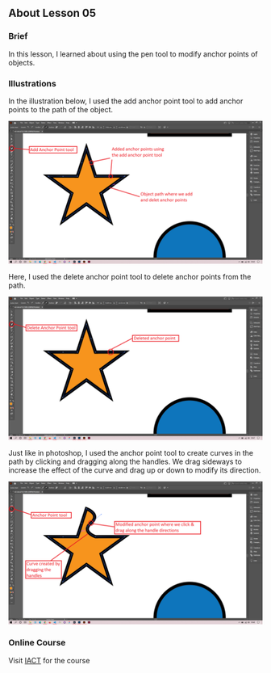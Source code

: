 ## About Lesson 05

### Brief
In this lesson, I learned about using the pen tool to modify anchor points of objects.

### Illustrations

In the illustration below, I used the add anchor point tool to add anchor points to the path of the object.

![Illustration Example](../assets/images/lesson-05/illustration-01.png)

Here, I used the delete anchor point tool to delete anchor points from the path.

![Illustration Example](../assets/images/lesson-05/illustration-02.png)

Just like in photoshop, I used the anchor point tool to create curves in the path by clicking and dragging along the handles. We drag sideways to increase the effect of the curve and drag up or down to modify its direction.

![Illustration Example](../assets/images/lesson-05/illustration-03.png)

### Online Course
Visit [IACT](https://iact.ie) for the course